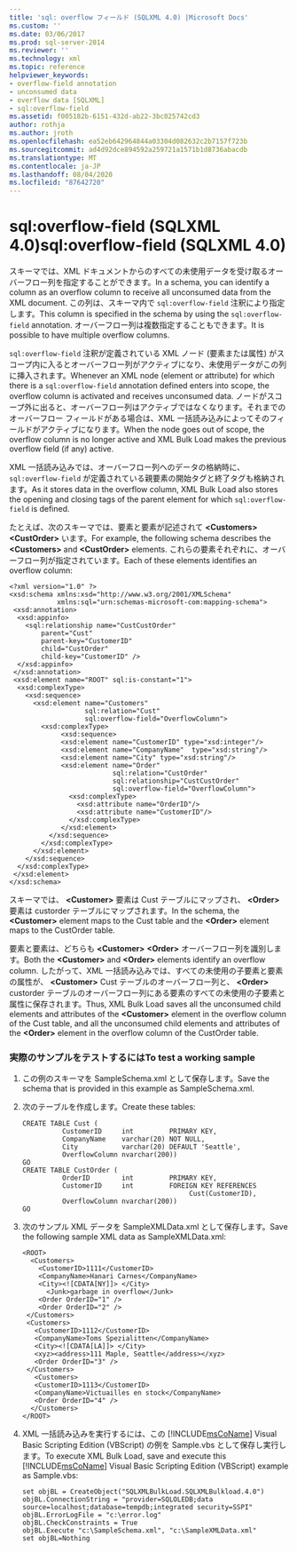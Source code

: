 ```yaml
---
title: 'sql: overflow フィールド (SQLXML 4.0) |Microsoft Docs'
ms.custom: ''
ms.date: 03/06/2017
ms.prod: sql-server-2014
ms.reviewer: ''
ms.technology: xml
ms.topic: reference
helpviewer_keywords:
- overflow-field annotation
- unconsumed data
- overflow data [SQLXML]
- sql:overflow-field
ms.assetid: f005182b-6151-432d-ab22-3bc025742cd3
author: rothja
ms.author: jroth
ms.openlocfilehash: ea52eb642964844a03304d082632c2b7157f723b
ms.sourcegitcommit: ad4d92dce894592a259721a1571b1d8736abacdb
ms.translationtype: MT
ms.contentlocale: ja-JP
ms.lasthandoff: 08/04/2020
ms.locfileid: "87642720"
---
```

# <a name="sqloverflow-field-sqlxml-40"></a><span data-ttu-id="432b0-102">sql:overflow-field (SQLXML 4.0)</span><span class="sxs-lookup"><span data-stu-id="432b0-102">sql:overflow-field (SQLXML 4.0)</span></span>
  <span data-ttu-id="432b0-103">スキーマでは、XML ドキュメントからのすべての未使用データを受け取るオーバーフロー列を指定することができます。</span><span class="sxs-lookup"><span data-stu-id="432b0-103">In a schema, you can identify a column as an overflow column to receive all unconsumed data from the XML document.</span></span> <span data-ttu-id="432b0-104">この列は、スキーマ内で `sql:overflow-field` 注釈により指定します。</span><span class="sxs-lookup"><span data-stu-id="432b0-104">This column is specified in the schema by using the `sql:overflow-field` annotation.</span></span> <span data-ttu-id="432b0-105">オーバーフロー列は複数指定することもできます。</span><span class="sxs-lookup"><span data-stu-id="432b0-105">It is possible to have multiple overflow columns.</span></span>  
  
 <span data-ttu-id="432b0-106">`sql:overflow-field` 注釈が定義されている XML ノード (要素または属性) がスコープ内に入るとオーバーフロー列がアクティブになり、未使用データがこの列に挿入されます。</span><span class="sxs-lookup"><span data-stu-id="432b0-106">Whenever an XML node (element or attribute) for which there is a `sql:overflow-field` annotation defined enters into scope, the overflow column is activated and receives unconsumed data.</span></span> <span data-ttu-id="432b0-107">ノードがスコープ外に出ると、オーバーフロー列はアクティブではなくなります。それまでのオーバーフロー フィールドがある場合は、XML 一括読み込みによってそのフィールドがアクティブになります。</span><span class="sxs-lookup"><span data-stu-id="432b0-107">When the node goes out of scope, the overflow column is no longer active and XML Bulk Load makes the previous overflow field (if any) active.</span></span>  
  
 <span data-ttu-id="432b0-108">XML 一括読み込みでは、オーバーフロー列へのデータの格納時に、`sql:overflow-field` が定義されている親要素の開始タグと終了タグも格納されます。</span><span class="sxs-lookup"><span data-stu-id="432b0-108">As it stores data in the overflow column, XML Bulk Load also stores the opening and closing tags of the parent element for which `sql:overflow-field` is defined.</span></span>  
  
 <span data-ttu-id="432b0-109">たとえば、次のスキーマでは、要素と要素が記述されて **\<Customers>** **\<CustOrder>** います。</span><span class="sxs-lookup"><span data-stu-id="432b0-109">For example, the following schema describes the **\<Customers>** and **\<CustOrder>** elements.</span></span> <span data-ttu-id="432b0-110">これらの要素それぞれに、オーバーフロー列が指定されています。</span><span class="sxs-lookup"><span data-stu-id="432b0-110">Each of these elements identifies an overflow column:</span></span>  
  
```  
<?xml version="1.0" ?>  
<xsd:schema xmlns:xsd="http://www.w3.org/2001/XMLSchema"  
            xmlns:sql="urn:schemas-microsoft-com:mapping-schema">  
 <xsd:annotation>  
  <xsd:appinfo>  
    <sql:relationship name="CustCustOrder"  
        parent="Cust"  
        parent-key="CustomerID"  
        child="CustOrder"  
        child-key="CustomerID" />  
  </xsd:appinfo>  
 </xsd:annotation>  
 <xsd:element name="ROOT" sql:is-constant="1">  
  <xsd:complexType>  
    <xsd:sequence>   
      <xsd:element name="Customers"   
                   sql:relation="Cust"  
                   sql:overflow-field="OverflowColumn">  
        <xsd:complexType>  
             <xsd:sequence>   
             <xsd:element name="CustomerID" type="xsd:integer"/>  
             <xsd:element name="CompanyName"  type="xsd:string"/>  
             <xsd:element name="City" type="xsd:string"/>  
             <xsd:element name="Order"  
                          sql:relation="CustOrder"  
                          sql:relationship="CustCustOrder"  
                          sql:overflow-field="OverflowColumn">  
               <xsd:complexType>  
                 <xsd:attribute name="OrderID"/>  
                 <xsd:attribute name="CustomerID"/>  
               </xsd:complexType>  
             </xsd:element>  
          </xsd:sequence>   
        </xsd:complexType>  
      </xsd:element>  
    </xsd:sequence>  
  </xsd:complexType>  
 </xsd:element>  
</xsd:schema>  
```  
  
 <span data-ttu-id="432b0-111">スキーマでは、 **\<Customer>** 要素は Cust テーブルにマップされ、 **\<Order>** 要素は custorder テーブルにマップされます。</span><span class="sxs-lookup"><span data-stu-id="432b0-111">In the schema, the **\<Customer>** element maps to the Cust table and the **\<Order>** element maps to the CustOrder table.</span></span>  
  
 <span data-ttu-id="432b0-112">要素と要素は、どちらも **\<Customer>** **\<Order>** オーバーフロー列を識別します。</span><span class="sxs-lookup"><span data-stu-id="432b0-112">Both the **\<Customer>** and **\<Order>** elements identify an overflow column.</span></span> <span data-ttu-id="432b0-113">したがって、XML 一括読み込みでは、すべての未使用の子要素と要素の属性が、 **\<Customer>** Cust テーブルのオーバーフロー列と、 **\<Order>** custorder テーブルのオーバーフロー列にある要素のすべての未使用の子要素と属性に保存されます。</span><span class="sxs-lookup"><span data-stu-id="432b0-113">Thus, XML Bulk Load saves all the unconsumed child elements and attributes of the **\<Customer>** element in the overflow column of the Cust table, and all the unconsumed child elements and attributes of the **\<Order>** element in the overflow column of the CustOrder table.</span></span>  
  
### <a name="to-test-a-working-sample"></a><span data-ttu-id="432b0-114">実際のサンプルをテストするには</span><span class="sxs-lookup"><span data-stu-id="432b0-114">To test a working sample</span></span>  
  
1.  <span data-ttu-id="432b0-115">この例のスキーマを SampleSchema.xml として保存します。</span><span class="sxs-lookup"><span data-stu-id="432b0-115">Save the schema that is provided in this example as SampleSchema.xml.</span></span>  
  
2.  <span data-ttu-id="432b0-116">次のテーブルを作成します。</span><span class="sxs-lookup"><span data-stu-id="432b0-116">Create these tables:</span></span>  
  
    ```  
    CREATE TABLE Cust (  
              CustomerID     int         PRIMARY KEY,  
              CompanyName    varchar(20) NOT NULL,  
              City           varchar(20) DEFAULT 'Seattle',  
              OverflowColumn nvarchar(200))  
    GO  
    CREATE TABLE CustOrder (  
              OrderID        int         PRIMARY KEY,  
              CustomerID     int         FOREIGN KEY REFERENCES  
                                              Cust(CustomerID),  
              OverflowColumn nvarchar(200))  
    GO  
    ```  
  
3.  <span data-ttu-id="432b0-117">次のサンプル XML データを SampleXMLData.xml として保存します。</span><span class="sxs-lookup"><span data-stu-id="432b0-117">Save the following sample XML data as SampleXMLData.xml:</span></span>  
  
    ```  
    <ROOT>  
      <Customers>  
        <CustomerID>1111</CustomerID>  
        <CompanyName>Hanari Carnes</CompanyName>  
        <City><![CDATA[NY]]> </City>  
          <Junk>garbage in overflow</Junk>  
        <Order OrderID="1" />  
        <Order OrderID="2" />  
     </Customers>  
     <Customers>  
       <CustomerID>1112</CustomerID>  
       <CompanyName>Toms Spezialitten</CompanyName>  
       <City><![CDATA[LA]]> </City>  
       <xyz><address>111 Maple, Seattle</address></xyz>     
       <Order OrderID="3" />  
     </Customers>  
       <Customers>  
       <CustomerID>1113</CustomerID>  
       <CompanyName>Victuailles en stock</CompanyName>  
       <Order OrderID="4" />  
      </Customers>  
    </ROOT>  
    ```  
  
4.  <span data-ttu-id="432b0-118">XML 一括読み込みを実行するには、この [!INCLUDE[msCoName](../../../includes/msconame-md.md)] Visual Basic Scripting Edition (VBScript) の例を Sample.vbs として保存し実行します。</span><span class="sxs-lookup"><span data-stu-id="432b0-118">To execute XML Bulk Load, save and execute this [!INCLUDE[msCoName](../../../includes/msconame-md.md)] Visual Basic Scripting Edition (VBScript) example as Sample.vbs:</span></span>  
  
    ```  
    set objBL = CreateObject("SQLXMLBulkLoad.SQLXMLBulkload.4.0")  
    objBL.ConnectionString = "provider=SQLOLEDB;data source=localhost;database=tempdb;integrated security=SSPI"  
    objBL.ErrorLogFile = "c:\error.log"  
    objBL.CheckConstraints = True  
    objBL.Execute "c:\SampleSchema.xml", "c:\SampleXMLData.xml"  
    set objBL=Nothing  
    ```  
  
  
